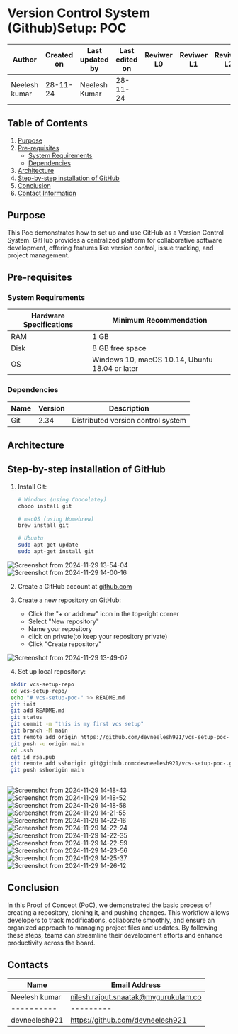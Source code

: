 # Version Control System (Github)Setup: POC

| **Author** | **Created on** | **Last updated by** | **Last edited on** | **Reviwer L0** |**Reviwer L1** |**Reviwer L2** |
|------------|----------------|----------------------|---------------------|---------------|---------------|---------------|
| Neelesh kumar      | 28-11-24      | Neelesh  Kumar             | 28-11-24           |  | | |     

## Table of Contents
1. [Purpose](#purpose)
2. [Pre-requisites](#pre-requisites)
   - [System Requirements](#system-requirements)
   - [Dependencies](#dependencies)
3. [Architecture](#architecture)
4. [Step-by-step installation of GitHub](#step-by-step-installation-of-github)
5. [Conclusion](#Conclusion)
6. [Contact Information](#contact-information)


## Purpose
This Poc demonstrates how to set up and use GitHub as a Version Control System. GitHub provides a centralized platform for collaborative software development, offering features like version control, issue tracking, and project management.

## Pre-requisites

### System Requirements

| Hardware Specifications | Minimum Recommendation |
|-------------------------|------------------------|
| RAM                     | 1 GB                   |
| Disk                    | 8 GB free space        |
| OS                      | Windows 10, macOS 10.14, Ubuntu 18.04 or later |

### Dependencies

| Name    | Version | Description |
|---------|---------|-------------|
| Git     | 2.34    | Distributed version control system |


## Architecture




## Step-by-step installation of GitHub

1. Install Git:
   ```bash
   # Windows (using Chocolatey)
   choco install git

   # macOS (using Homebrew)
   brew install git

   # Ubuntu
   sudo apt-get update
   sudo apt-get install git
   ```
![Screenshot from 2024-11-29 13-54-04](https://github.com/user-attachments/assets/125d6413-ac24-4d1c-9f1c-37138468e095)
![Screenshot from 2024-11-29 14-00-16](https://github.com/user-attachments/assets/fc47ab97-1b46-4b91-84be-7f90ffa08699)


2. Create a GitHub account at [github.com](https://github.com)

3. Create a new repository on GitHub:
   - Click the "+ or addnew" icon in the top-right corner
   - Select "New repository"
   - Name your repository
   - click on private(to keep your repository private)
   - Click "Create repository"
  
   
![Screenshot from 2024-11-29 13-49-02](https://github.com/user-attachments/assets/49646b46-922f-40de-bb01-d06aac917a47)



4. Set up local repository:
```bash
 mkdir vcs-setup-repo
 cd vcs-setup-repo/
 echo "# vcs-setup-poc-" >> README.md
 git init
 git add README.md 
 git status
 git commit -m "this is my first vcs setup"
 git branch -M main
 git remote add origin https://github.com/devneelesh921/vcs-setup-poc-.git
 git push -u origin main
 cd .ssh
 cat id_rsa.pub
 git remote add sshorigin git@github.com:devneelesh921/vcs-setup-poc-.git
 git push sshorigin main
 
```
![Screenshot from 2024-11-29 14-18-43](https://github.com/user-attachments/assets/c8977e0e-68a1-4459-b276-22deb2f4cecc)
![Screenshot from 2024-11-29 14-18-52](https://github.com/user-attachments/assets/3b9d4f66-c610-4dbc-a5de-2ffcc450d874)
![Screenshot from 2024-11-29 14-18-58](https://github.com/user-attachments/assets/96c7a3e2-872f-46f5-9ad9-9943409f2253)
![Screenshot from 2024-11-29 14-21-55](https://github.com/user-attachments/assets/def53c9a-8f3e-4654-8eaa-4c9b47a40d6d)
![Screenshot from 2024-11-29 14-22-16](https://github.com/user-attachments/assets/01ea0678-3b9c-47b4-9e23-baaa8d32cb48)
![Screenshot from 2024-11-29 14-22-24](https://github.com/user-attachments/assets/a6b95bc6-3e7a-4080-8797-ef309bad9b81)
![Screenshot from 2024-11-29 14-22-35](https://github.com/user-attachments/assets/b021eff6-a792-4c24-9bef-3df02c08f4e6)
![Screenshot from 2024-11-29 14-22-59](https://github.com/user-attachments/assets/e7757b2a-5875-4d53-b6a5-bfc3513f42d4)
![Screenshot from 2024-11-29 14-23-56](https://github.com/user-attachments/assets/cbaa5c9f-67e9-4ecc-aa77-9797262bf703)
![Screenshot from 2024-11-29 14-25-37](https://github.com/user-attachments/assets/94508a9f-f6d7-485a-9d06-b665450e60f9)
![Screenshot from 2024-11-29 14-26-12](https://github.com/user-attachments/assets/b0f89fb0-ab02-4843-be4b-f0e59e72a60f)

## Conclusion

In this Proof of Concept (PoC), we demonstrated the basic process of creating a repository, cloning it, and pushing changes. This workflow allows developers to track modifications, collaborate smoothly, and ensure an organized approach to managing project files and updates. By following these steps, teams can streamline their development efforts and enhance productivity across the board.

## Contacts

| Name| Email Address      |
|-----|--------------------------|
| Neelesh kumar | nilesh.rajput.snaatak@mygurukulam.co || GitHub | URL |
|----------|---------|
|  devneelesh921  |  https://github.com/devneelesh921  |



